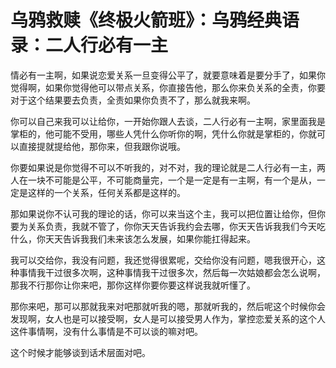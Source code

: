 # 乌鸦救赎《终极火箭班》：乌鸦经典语录：二人行必有一主

情必有一主啊，如果说恋爱关系一旦变得公平了，就要意味着是要分手了，如果你觉得啊，如果你觉得他可以带点关系，你直接告他，那么你来负关系的全责，你要对于这个结果要去负责，全责如果你负责不了，那么就我来啊。

你可以自己来我可以让给你，一开始你跟人去谈，二人行必有一主啊，家里面我是掌柜的，他可能不受用，哪些人凭什么你听你的啊，凭什么你就是掌柜的，你就可以直接提就提给他，那你来，但我跟你说哦。

你要如果说是你觉得不可以不听我的，对不对，我的理论就是二人行必有一主，两人在一块不可能是公平，不可能商量完，一个是一定是有一主啊，有一个是从，一定是这样的一个关系，任何关系都是这样的。

那如果说你不认可我的理论的话，你可以来当这个主，我可以把位置让给你，但你要为关系负责，我就不管了，你你天天告诉我约会去哪，你天天告诉我我们今天吃什么，你天天告诉我我们未来该怎么发展，如果你能扛得起来。

我可以交给你，我没有问题，我还觉得很累呢，交给你没有问题，嗯我很开心，这种事情我干过很多次啊，这种事情我干过很多次，然后每一次姑娘都会怎么说啊，那我不行那你让你来吧，那你这样你要你要这样说我就听懂了。

那你来吧，那可以那就我来对吧那就听我的嗯，那就听我的，然后呢这个时候你会发现啊，女人也是可以接受啊，女人是可以接受男人作为，掌控恋爱关系的这个人这件事情啊，没有什么事情是不可以谈的嘛对吧。

这个时候才能够谈到话术层面对吧。